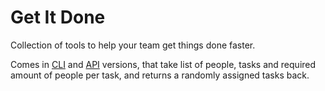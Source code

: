 # Get It Done
Collection of tools to help your team get things done faster.

Comes in [CLI](https://github.com/rkrayovskyy/get-it-done/tree/master/packages/cli) and [API](https://github.com/rkrayovskyy/get-it-done/tree/master/packages/api) versions, that take list of people, tasks and required amount of people per task, and returns a randomly assigned tasks back.